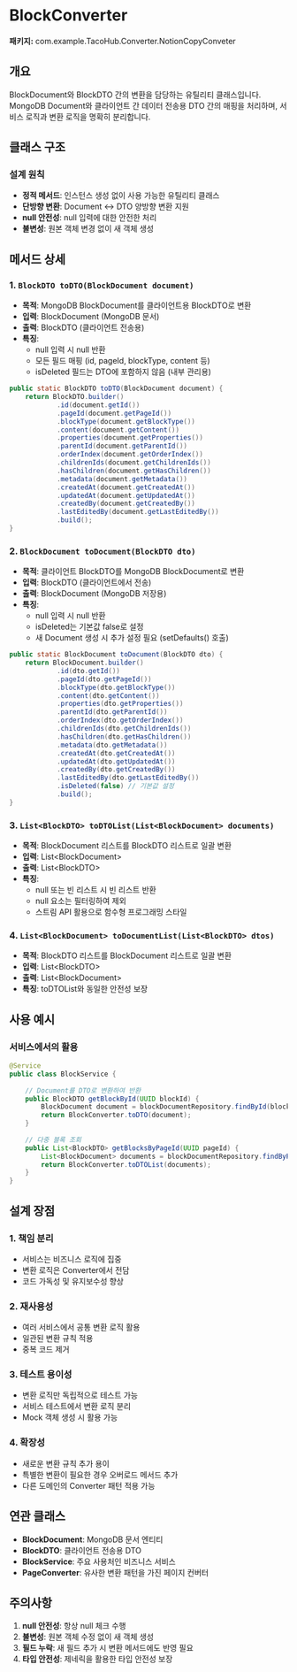 # BlockConverter

**패키지:** com.example.TacoHub.Converter.NotionCopyConveter

## 개요
BlockDocument와 BlockDTO 간의 변환을 담당하는 유틸리티 클래스입니다. MongoDB Document와 클라이언트 간 데이터 전송용 DTO 간의 매핑을 처리하며, 서비스 로직과 변환 로직을 명확히 분리합니다.

## 클래스 구조

### 설계 원칙
- **정적 메서드**: 인스턴스 생성 없이 사용 가능한 유틸리티 클래스
- **단방향 변환**: Document ↔ DTO 양방향 변환 지원
- **null 안전성**: null 입력에 대한 안전한 처리
- **불변성**: 원본 객체 변경 없이 새 객체 생성

## 메서드 상세

### 1. `BlockDTO toDTO(BlockDocument document)`
- **목적**: MongoDB BlockDocument를 클라이언트용 BlockDTO로 변환
- **입력**: BlockDocument (MongoDB 문서)
- **출력**: BlockDTO (클라이언트 전송용)
- **특징**:
  - null 입력 시 null 반환
  - 모든 필드 매핑 (id, pageId, blockType, content 등)
  - isDeleted 필드는 DTO에 포함하지 않음 (내부 관리용)

```java
public static BlockDTO toDTO(BlockDocument document) {
    return BlockDTO.builder()
            .id(document.getId())
            .pageId(document.getPageId())
            .blockType(document.getBlockType())
            .content(document.getContent())
            .properties(document.getProperties())
            .parentId(document.getParentId())
            .orderIndex(document.getOrderIndex())
            .childrenIds(document.getChildrenIds())
            .hasChildren(document.getHasChildren())
            .metadata(document.getMetadata())
            .createdAt(document.getCreatedAt())
            .updatedAt(document.getUpdatedAt())
            .createdBy(document.getCreatedBy())
            .lastEditedBy(document.getLastEditedBy())
            .build();
}
```

### 2. `BlockDocument toDocument(BlockDTO dto)`
- **목적**: 클라이언트 BlockDTO를 MongoDB BlockDocument로 변환
- **입력**: BlockDTO (클라이언트에서 전송)
- **출력**: BlockDocument (MongoDB 저장용)
- **특징**:
  - null 입력 시 null 반환
  - isDeleted는 기본값 false로 설정
  - 새 Document 생성 시 추가 설정 필요 (setDefaults() 호출)

```java
public static BlockDocument toDocument(BlockDTO dto) {
    return BlockDocument.builder()
            .id(dto.getId())
            .pageId(dto.getPageId())
            .blockType(dto.getBlockType())
            .content(dto.getContent())
            .properties(dto.getProperties())
            .parentId(dto.getParentId())
            .orderIndex(dto.getOrderIndex())
            .childrenIds(dto.getChildrenIds())
            .hasChildren(dto.getHasChildren())
            .metadata(dto.getMetadata())
            .createdAt(dto.getCreatedAt())
            .updatedAt(dto.getUpdatedAt())
            .createdBy(dto.getCreatedBy())
            .lastEditedBy(dto.getLastEditedBy())
            .isDeleted(false) // 기본값 설정
            .build();
}
```

### 3. `List<BlockDTO> toDTOList(List<BlockDocument> documents)`
- **목적**: BlockDocument 리스트를 BlockDTO 리스트로 일괄 변환
- **입력**: List&lt;BlockDocument&gt;
- **출력**: List&lt;BlockDTO&gt;
- **특징**:
  - null 또는 빈 리스트 시 빈 리스트 반환
  - null 요소는 필터링하여 제외
  - 스트림 API 활용으로 함수형 프로그래밍 스타일

### 4. `List<BlockDocument> toDocumentList(List<BlockDTO> dtos)`
- **목적**: BlockDTO 리스트를 BlockDocument 리스트로 일괄 변환
- **입력**: List&lt;BlockDTO&gt;
- **출력**: List&lt;BlockDocument&gt;
- **특징**: toDTOList와 동일한 안전성 보장

## 사용 예시

### 서비스에서의 활용
```java
@Service
public class BlockService {
    
    // Document를 DTO로 변환하여 반환
    public BlockDTO getBlockById(UUID blockId) {
        BlockDocument document = blockDocumentRepository.findById(blockId);
        return BlockConverter.toDTO(document);
    }
    
    // 다중 블록 조회
    public List<BlockDTO> getBlocksByPageId(UUID pageId) {
        List<BlockDocument> documents = blockDocumentRepository.findByPageId(pageId);
        return BlockConverter.toDTOList(documents);
    }
}
```

## 설계 장점

### 1. **책임 분리**
- 서비스는 비즈니스 로직에 집중
- 변환 로직은 Converter에서 전담
- 코드 가독성 및 유지보수성 향상

### 2. **재사용성**
- 여러 서비스에서 공통 변환 로직 활용
- 일관된 변환 규칙 적용
- 중복 코드 제거

### 3. **테스트 용이성**
- 변환 로직만 독립적으로 테스트 가능
- 서비스 테스트에서 변환 로직 분리
- Mock 객체 생성 시 활용 가능

### 4. **확장성**
- 새로운 변환 규칙 추가 용이
- 특별한 변환이 필요한 경우 오버로드 메서드 추가
- 다른 도메인의 Converter 패턴 적용 가능

## 연관 클래스
- **BlockDocument**: MongoDB 문서 엔티티
- **BlockDTO**: 클라이언트 전송용 DTO
- **BlockService**: 주요 사용처인 비즈니스 서비스
- **PageConverter**: 유사한 변환 패턴을 가진 페이지 컨버터

## 주의사항
1. **null 안전성**: 항상 null 체크 수행
2. **불변성**: 원본 객체 수정 없이 새 객체 생성
3. **필드 누락**: 새 필드 추가 시 변환 메서드에도 반영 필요
4. **타입 안전성**: 제네릭을 활용한 타입 안전성 보장
